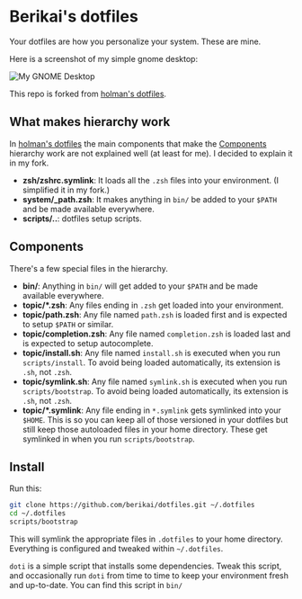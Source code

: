 # Berikai's dotfiles

Your dotfiles are how you personalize your system. These are mine.

Here is a screenshot of my simple gnome desktop:

![My GNOME Desktop](https://user-images.githubusercontent.com/18515671/211189611-03f7574a-94fd-4813-84c0-3316b6212eca.png)


This repo is forked from [holman's dotfiles](https://github.com/holman/dotfiles).

## What makes hierarchy work

In [holman's dotfiles](https://github.com/holman/dotfiles) the main components that make the [Components](https://github.com/Berikai/dotfiles#Components) hierarchy work are not explained well (at least for me). I decided to explain it in my fork.

- **zsh/zshrc.symlink**: It loads all the `.zsh` files into your environment. (I simplified it in my fork.)
- **system/_path.zsh**: It makes anything in `bin/` be added to your `$PATH` and be made available everywhere.
- **scripts/..**: dotfiles setup scripts.

## Components

There's a few special files in the hierarchy.

- **bin/**: Anything in `bin/` will get added to your `$PATH` and be made
  available everywhere.
- **topic/\*.zsh**: Any files ending in `.zsh` get loaded into your
  environment.
- **topic/path.zsh**: Any file named `path.zsh` is loaded first and is
  expected to setup `$PATH` or similar.
- **topic/completion.zsh**: Any file named `completion.zsh` is loaded
  last and is expected to setup autocomplete.
- **topic/install.sh**: Any file named `install.sh` is executed when you run `scripts/install`. To avoid being loaded automatically, its extension is `.sh`, not `.zsh`.
- **topic/symlink.sh**: Any file named `symlink.sh` is executed when you run `scripts/bootstrap`. To avoid being loaded automatically, its extension is `.sh`, not `.zsh`.
- **topic/\*.symlink**: Any file ending in `*.symlink` gets symlinked into
  your `$HOME`. This is so you can keep all of those versioned in your dotfiles
  but still keep those autoloaded files in your home directory. These get
  symlinked in when you run `scripts/bootstrap`.

## Install

Run this:

```sh
git clone https://github.com/berikai/dotfiles.git ~/.dotfiles
cd ~/.dotfiles
scripts/bootstrap
```

This will symlink the appropriate files in `.dotfiles` to your home directory.
Everything is configured and tweaked within `~/.dotfiles`.


`doti` is a simple script that installs some dependencies. Tweak this script, and occasionally run `doti` from
time to time to keep your environment fresh and up-to-date. You can find
this script in `bin/`
